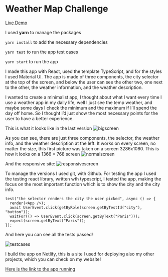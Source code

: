 # Weather Map Challenge

[Live Demo](www.gonzaloweather.netlify.com)

I used **yarn** to manage the packages

`yarn install` to add the necessary dependencies

`yarn test` to run the app test cases

`yarn start` to run the app

I made this app with React, used the template TypeScript, and for the styles I used Material UI. The app is made of three components, the city selector at the top of the screen, and below the user can see the other two, one next to the other, the weather information, and the weather description.

I wanted to create a minimalist app, I thought about what I want every time I use a weather app in my daily life, well I just see the temp weather, and maybe some days I check the minimum and the maximum if I'll spend the day off home. So I thought I’d just show the most necessary points for the user to have a better experience.

This is what it looks like in the last version
![bigscreen](https://i.imgur.com/FePPCqO.png)

As you can see, there are just three components, the selector, the weather info, and the weather description at the left. It works on every screen, no matter the size, this first picture was taken on a screen 3286x1080. This is how it looks on a 1366 \* 768 screen
![normalscreen](https://i.imgur.com/D9H06xH.png)

And the responsive site:
![responsivescreen](https://i.imgur.com/Sb6Da20.png)

To manage the versions I used git, with Github. For testing the app I used the testing react library, written wth typescript, I tested the app, making the focus on the most important function which is to show the city and the city info.

```tsx
test("the selector renders the city the user picked", async () => {
  render(<App />);
  await UserEvent.click(getByRole(screen.getByTestId("city"), "button"));
  waitFor(() => UserEvent.click(screen.getByText("Paris")));
  expect(screen.getByText("Paris"));
});
```

And here you can see all the tests passed!

![testcases](https://i.imgur.com/GMqTr74.png)

I build the app on Netlify, this is a site I used for deploying also my other projects, which you can check on my website!

[Here is the link to the app running](www.gonzaloweather.netlify.com)
